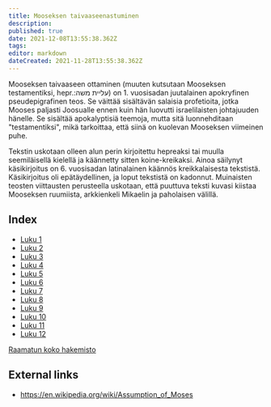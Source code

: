 ```yaml
---
title: Mooseksen taivaaseenastuminen
description: 
published: true
date: 2021-12-08T13:55:38.362Z
tags: 
editor: markdown
dateCreated: 2021-11-28T13:55:38.362Z
---
```


Mooseksen taivaaseen ottaminen (muuten kutsutaan Mooseksen testamentiksi, hepr.:עליית משה) on 1. vuosisadan juutalainen apokryfinen pseudepigrafinen teos. Se väittää sisältävän salaisia ​​profetioita, jotka Mooses paljasti Joosualle ennen kuin hän luovutti israelilaisten johtajuuden hänelle. Se sisältää apokalyptisiä teemoja, mutta sitä luonnehditaan "testamentiksi", mikä tarkoittaa, että siinä on kuolevan Mooseksen viimeinen puhe. 

Tekstin uskotaan olleen alun perin kirjoitettu hepreaksi tai muulla seemiläisellä kielellä ja käännetty sitten koine-kreikaksi. Ainoa säilynyt käsikirjoitus on 6. vuosisadan latinalainen käännös kreikkalaisesta tekstistä. Käsikirjoitus oli epätäydellinen, ja loput tekstistä on kadonnut. Muinaisten teosten viittausten perusteella uskotaan, että puuttuva teksti kuvasi kiistaa Mooseksen ruumiista, arkkienkeli Mikaelin ja paholaisen välillä.

## Index

- [Luku 1](/fi/Bible/Assumption_of_Moses/1)
- [Luku 2](/fi/Bible/Assumption_of_Moses/2)
- [Luku 3](/fi/Bible/Assumption_of_Moses/3)
- [Luku 4](/fi/Bible/Assumption_of_Moses/4)
- [Luku 5](/fi/Bible/Assumption_of_Moses/5)
- [Luku 6](/fi/Bible/Assumption_of_Moses/6)
- [Luku 7](/fi/Bible/Assumption_of_Moses/7)
- [Luku 8](/fi/Bible/Assumption_of_Moses/8)
- [Luku 9](/fi/Bible/Assumption_of_Moses/9)
- [Luku 10](/fi/Bible/Assumption_of_Moses/10)
- [Luku 11](/fi/Bible/Assumption_of_Moses/11)
- [Luku 12](/fi/Bible/Assumption_of_Moses/12)



[Raamatun koko hakemisto](/fi/index/bible)


## External links

- https://en.wikipedia.org/wiki/Assumption_of_Moses